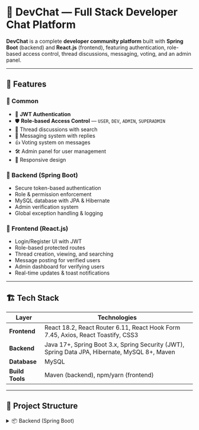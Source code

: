 # 📌 DevChat — Full Stack Developer Chat Platform

**DevChat** is a complete **developer community platform** built with **Spring Boot** (backend) and **React.js** (frontend), featuring authentication, role-based access control, thread discussions, messaging, voting, and an admin panel.

---

## 🚀 Features

### 🔹 Common
- 🔐 **JWT Authentication**
- 🛡 **Role-based Access Control** — `USER`, `DEV`, `ADMIN`, `SUPERADMIN`
- 📝 Thread discussions with search
- 💬 Messaging system with replies
- 👍 Voting system on messages
- 🛠 Admin panel for user management
- 📱 Responsive design

### 🔹 Backend (Spring Boot)
- Secure token-based authentication
- Role & permission enforcement
- MySQL database with JPA & Hibernate
- Admin verification system
- Global exception handling & logging

### 🔹 Frontend (React.js)
- Login/Register UI with JWT
- Role-based protected routes
- Thread creation, viewing, and searching
- Message posting for verified users
- Admin dashboard for verifying users
- Real-time updates & toast notifications

---

## 🏗 Tech Stack

| Layer      | Technologies |
|------------|--------------|
| **Frontend** | React 18.2, React Router 6.11, React Hook Form 7.45, Axios, React Toastify, CSS3 |
| **Backend** | Java 17+, Spring Boot 3.x, Spring Security (JWT), Spring Data JPA, Hibernate, MySQL 8+, Maven |
| **Database** | MySQL |
| **Build Tools** | Maven (backend), npm/yarn (frontend) |

---

## 📂 Project Structure

<details>
<summary>📦 Backend (Spring Boot)</summary>

```
src/
 ├── main/
 │   ├── java/com/devchat/backend/
 │   │   ├── controller/      # REST Controllers
 │   │   ├── service/         # Business Logic Layer
 │   │   ├── repository/      # Data Access Layer
 │   │   ├── entity/          # JPA Entities
 │   │   ├── dto/             # Data Transfer Objects
 │   │   ├── security/        # Security Configuration
 │   │   ├── enums/           # Enumerations
 │   │   └── exception/       # Exception Handling
 │   └── resources/
 │       ├── application.properties
 │       └── application-example.properties

🎨 Frontend (React.js
src/
 ├── components/       # UI Components
 ├── pages/            # Page Views (Login, Dashboard, Threads, etc.)
 ├── hooks/            # Custom Hooks
 ├── services/         # API Calls (Axios)
 ├── App.js            # Main App Component
 ├── index.js          # Entry Point
 └── styles/           # CSS Styling
⚙️ Getting Started
✅ Prerequisites

Java 17+ (Backend)
MySQL 8+ (Backend)
Maven 3.6+ (Backend)
Node.js 16+ & npm/yarn (Frontend)

📥 Backend Setup
1️⃣ Clone the repository
git clone <repository-url>
cd devchat-backend


2️⃣ Create MySQL Database
CREATE DATABASE devchat;


3️⃣ Configure Database
cp src/main/resources/application-example.properties src/main/resources/application.properties
Update:
spring.datasource.url=jdbc:mysql://localhost:3306/devchat
spring.datasource.username=your_db_username
spring.datasource.password=your_db_password
superadmin.email=admin@devchat.com
superadmin.password=your_secure_password


4️⃣ Run Backend
mvn clean install
mvn spring-boot:run


Backend runs at: http://localhost:8080

🎨 Frontend Setup
1️⃣ Navigate to frontend
cd devchat-frontend
2️⃣ Install dependencies
npm install
3️⃣ Run frontend
npm start
Frontend runs at: http://localhost:3000

| Role           | Permissions                                                                          |
| -------------- | ------------------------------------------------------------------------------------ |
| **USER**       | Basic registration, view/search threads, read-only messages                          |
| **DEV**        | Post messages, vote on messages, create/manage threads (requires admin verification) |
| **ADMIN**      | Verify DEV users, view pending users, all DEV permissions                            |
| **SUPERADMIN** | Manage all users, verify all roles, full system access                               |

📌 API Endpoints
🔑 Authentication

POST /api/auth/register — Register

POST /api/auth/login — Login

🛠 Admin

GET /api/admin/pending-users — View pending users

POST /api/admin/verify-user/{userId} — Verify user

GET /api/admin/all-users — List all users (SUPERADMIN only)

📝 Threads

GET /api/threads — Get all threads

GET /api/threads/{id} — Get thread by ID

POST /api/threads — Create thread

PUT /api/threads/{id} — Update thread

DELETE /api/threads/{id} — Delete thread

GET /api/threads/search?keyword={keyword} — Search threads

💬 Messages

GET /api/messages/thread/{threadId} — Get messages

POST /api/messages — Post message

PUT /api/messages/{id} — Update message

DELETE /api/messages/{id} — Delete message

👍 Voting

POST /api/votes — Vote on message

GET /api/votes/{messageId} — Get vote counts

🔐 Security Features

JWT-based authentication

Role-based access with Spring Security

BCrypt password encryption

CORS configuration

Method-level security (@PreAuthorize)

🛡 Error Handling

UserNotFoundException

ThreadNotFoundException

Generic exception handling

📜 Logging

DEBUG level logging for Spring Web, Spring Security, and Hibernate SQL

Custom application logs for debugging
